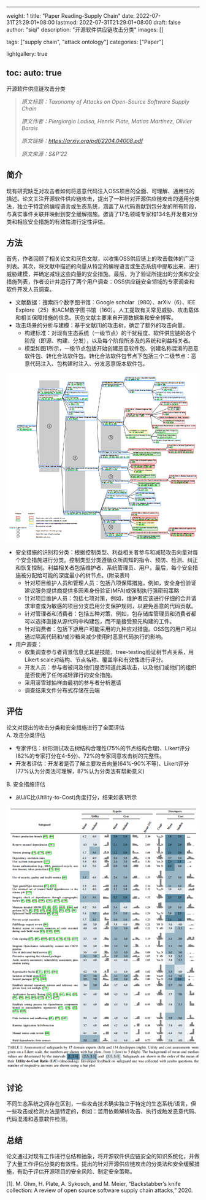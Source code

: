 
---
weight: 1
title: "Paper Reading-Supply Chain"
date: 2022-07-31T21:29:01+08:00
lastmod: 2022-07-31T21:29:01+08:00
draft: false
author: "siqi"
description: "开源软件供应链攻击分类"
images: []

tags: ["supply chain", "attack ontology"]
categories: ["Paper"]

lightgallery: true

toc:
  auto: true
---
开源软件供应链攻击分类
<!--more-->


> *原文标题：Taxonomy of Attacks on Open-Source Software Supply Chain*
>
> *原文作者：Piergiorgio Ladisa, Henrik Plate, Matias Martinez, Olivier Barais*
>
> *原文链接：https://arxiv.org/pdf/2204.04008.pdf*
>
> *原文来源：S&P'22*


## 简介
现有研究缺乏对攻击者如何将恶意代码注入OSS项目的全面、可理解、通用性的描述。论文关注开源软件供应链攻击，提出了一种针对开源供应链攻击的通用分类法，独立于特定的编程语言或生态系统，涵盖了从代码贡献到包分发的所有阶段，与真实事件关联并映射到安全缓解措施。邀请了17名领域专家和134名开发者对分类和相应安全措施的有效性进行定性评估。 

## 方法
首先，作者回顾了相关论文和灰色文献，以收集OSS供应链上的攻击载体的广泛列表。其次，将文献中描述的向量从特定的编程语言或生态系统中提取出来，进行威胁建模，并确定减轻这些向量的安全措施。最后，为了验证所提出的分类和安全措施列表，作者设计并运行了两个用户调查：OSS供应链安全领域的专家调查和软件开发人员调查。

- 文献数据：搜索四个数字图书馆：Google scholar（980）、arXiv（6）、IEE Explore（25）和ACM数字图书馆（160）。人工提取有关常见威胁、攻击载体和相关保障措施的信息。灰色文献主要来自开源数据集和安全博客。
- 攻击场景的分析与建模：基于文献[1]的攻击树，确定了额外的攻击向量。
  - 构建标准：对现有生态系统（一级节点）的干扰程度、软件供应链的各个阶段（即源、构建、分发），以及每个阶段所涉及的系统和利益相关者。
  - 模型如图1所示，一级节点包括开始创建恶意软件包、创建名称混淆的恶意软件包、转化合法软件包。转化合法软件包节点下包括三个二级节点：恶意代码注入、包构建时注入、分发恶意版本软件包。
  
<div align=center><img src='./1.png'></div>

- 安全措施的识别和分类：根据控制类型、利益相关者参与和减轻攻击向量对每个安全措施进行分类。控制类型分类遵循众所周知的指令、预防、检测、纠正和恢复控制。利益相关者包括维护者、系统管理员、用户。最后，每个安全措施被分配给可能的深度最小的树节点。(附录表II)
  - 针对项目维护人员和管理人员：包括八项保障措施，例如，安全身份验证建议服务提供商提供多因素身份验证(MFA)或强制执行强密码策略
  - 针对项目维护人员：包括七项对策，例如，维护者应该进行仔细的合并请求审查或为敏感的项目分支启用分支保护规则，以避免恶意的代码贡献。
  - 针对管理者和消费者：包括五种对策，例如，包存储库管理员和消费者都可以选择直接从源代码中构建包，而不是接受预先构建的工件。
  - 针对消费者：包括下游用户可能采用的九种应对措施。OSS包的用户可以通过隔离代码和/或沙箱来减少使用时恶意代码执行的影响。
- 用户调查：
  - 收集调查参与者背景信息尤其是技能，tree-testing验证树节点关系，用Likert scale对结构、节点名称、覆盖率和有效性进行评分。
  - 开发人员：参与者被问及他们是否知道此类攻击，以及他们或他们的组织是否使用了任何减轻罪行的安全措施。
  - 采用滚雪球抽样由最初的参与者分析邀请
  - 调查结果文件分布式存储在云端

## 评估
论文对提出的攻击分类和安全措施进行了全面评估  
A. 攻击分类评估  
- 专家评估：树形测试攻击树结构合理性(75%的节点结构合理)、Likert评分(82%的专家打分在4-5分)、72%的专家同意攻击树的完整性。
- 开发者评估：开发者是否了解主要攻击向量(64%-90%不等)、Likert评分(77%认为分类法可理解，87%认为分类法有帮助意义)

B. 安全措施评估  
- 从U/C比(Utility-to-Cost)角度打分，结果如表1所示
<div align=center><img src='./2.png'></div>

## 讨论
不同生态系统之间存在区别，一些攻击技术确实独立于特定的生态系统/语言，但一些攻击或检测方法是特定的，例如：滥用依赖解析攻击、执行或触发恶意代码、代码混淆和恶意软件检测。

## 总结
论文通过对现有工作进行总结和抽象，将开源软件供应链安全的知识系统化，并做了大量工作评估分类的有效性。提出的针对开源供应链攻击的分类法和安全缓解措施，有助于评估开源项目的安全风险、制定安全策略。

[1]. M. Ohm, H. Plate, A. Sykosch, and M. Meier, “Backstabber’s knife collection: A review of open source software supply chain attacks,” 2020.